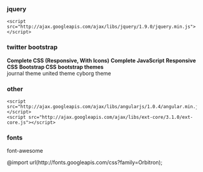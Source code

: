 

### jquery
    <script src="http://ajax.googleapis.com/ajax/libs/jquery/1.9.0/jquery.min.js"></script>
 <script src="//ajax.googleapis.com/ajax/libs/jqueryui/1.10.2/jquery-ui.min.js"></script>
### twitter bootstrap
__Complete CSS (Responsive, With Icons)__
    <link href="http://netdna.bootstrapcdn.com/twitter-bootstrap/2.2.2/css/bootstrap-combined.min.css" rel="stylesheet">
__Complete JavaScript__
    <script src="http://netdna.bootstrapcdn.com/twitter-bootstrap/2.2.2/js/bootstrap.min.js"></script>
__Responsive CSS__
    <link href="http://netdna.bootstrapcdn.com/twitter-bootstrap/2.2.2/css/bootstrap-responsive.min.css" rel="stylesheet">
__Bootstrap CSS__
    <link href="http://netdna.bootstrapcdn.com/twitter-bootstrap/2.2.2/css/bootstrap.no-icons.min.css" rel="stylesheet">
__bootstrap themes__   
journal theme
    <link href="http://netdna.bootstrapcdn.com/bootswatch/2.1.1/journal/bootstrap.min.css" rel="stylesheet">
united theme
    <link href="http://netdna.bootstrapcdn.com/bootswatch/2.1.1/united/bootstrap.min.css" rel="stylesheet">
cyborg theme 
    <link href="http://netdna.bootstrapcdn.com/bootswatch/2.1.1/cyborg/bootstrap.min.css" rel="stylesheet">

### other
    <script src="http://ajax.googleapis.com/ajax/libs/angularjs/1.0.4/angular.min.js"></script>
    <script src="http://ajax.googleapis.com/ajax/libs/ext-core/3.1.0/ext-core.js"></script>

### fonts
font-awesome
    <link href="http://netdna.bootstrapcdn.com/font-awesome/3.0.2/css/font-awesome.css" rel="stylesheet">

<link href='http://fonts.googleapis.com/css?family=Orbitron' rel='stylesheet' type='text/css'>
@import url(http://fonts.googleapis.com/css?family=Orbitron);










